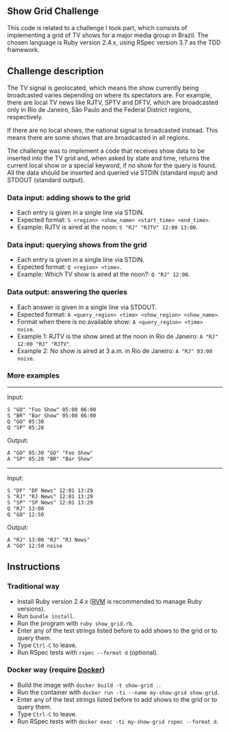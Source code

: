 ## Show Grid Challenge

This code is related to a challenge I took part, which consists of implementing a grid of TV shows for a major media group in Brazil. The chosen language is Ruby version 2.4.x, using RSpec version 3.7 as the TDD framework.

## Challenge description

The TV signal is geolocated, which means the show currently being broadcasted varies depending on where its spectators are. For example, there are local TV news like RJTV, SPTV and DFTV, which are broadcasted only in Rio de Janeiro, São Paulo and the Federal District regions, respectively.

If there are no local shows, the national signal is broadcasted instead. This means there are some shows that are broadcasted in all regions.

The challenge was to implement a code that receives show data to be inserted into the TV grid and, when asked by state and time, returns the current local show or a special keyword, if no show for the query is found. All the data should be inserted and queried via STDIN (standard input) and STDOUT (standard output).

### Data input: adding shows to the grid

- Each entry is given in a single line via STDIN.
- Expected format: `S <region> <show_name> <start_time> <end_time>`.
- Example: RJTV is aired at the noon: `S "RJ" "RJTV" 12:00 13:00`.

### Data input: querying shows from the grid

- Each entry is given in a single line via STDIN.
- Expected format: `Q <region> <time>`.
- Example: Which TV show is aired at the noon?: `Q "RJ" 12:00`.

### Data output: answering the queries

- Each answer is given in a single line via STDOUT.
- Expected format: `A <query_region> <time> <show_region> <show_name>`.
- Format when there is no available show: `A <query_region> <time> noise`.
- Example 1: RJTV is the show aired at the noon in Rio de Janeiro: `A "RJ" 12:00 "RJ" "RJTV"`.
- Example 2: No show is aired at 3 a.m. in Rio de Janeiro: `A "RJ" 03:00 noise`.

### More examples
----
Input:
```
S "GO" "Foo Show" 05:00 06:00
S "BR" "Bar Show" 05:00 06:00
Q "GO" 05:30
Q "SP" 05:28
```
Output:
```
A "GO" 05:30 "GO" "Foo Show"
A "SP" 05:28 "BR" "Bar Show"
```
----
Input:
```
S "DF" "DF News" 12:01 13:29
S "RJ" "RJ News" 12:01 13:29
S "SP" "SP News" 12:01 13:29
Q "RJ" 13:00
Q "GO" 12:50
```
Output:
```
A "RJ" 13:00 "RJ" "RJ News"
A "GO" 12:50 noise
```

## Instructions

### Traditional way

- Install Ruby version 2.4.x ([RVM](https://rvm.io/) is recommended to manage Ruby versions).
- Run `bundle install`.
- Run the program with `ruby show_grid.rb`.
- Enter any of the test strings listed before to add shows to the grid or to query them.
- Type `Ctrl-C` to leave.
- Run RSpec tests with `rspec --format d` (optional).

### Docker way (require [Docker](https://www.docker.com/))

- Build the image with `docker build -t show-grid .`.
- Run the container with `docker run -ti --name my-show-grid show-grid`.
- Enter any of the test strings listed before to add shows to the grid or to query them.
- Type `Ctrl-C` to leave.
- Run RSpec tests with `docker exec -ti my-show-grid rspec --format d`.
